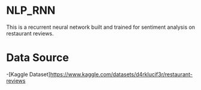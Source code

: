 # NLP_RNN
This is a recurrent neural network built and trained for sentiment analysis on restaurant reviews. 
# Data Source
-[Kaggle Dataset]https://www.kaggle.com/datasets/d4rklucif3r/restaurant-reviews
